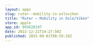 ```yaml
---
layout: apps
slug: ruter--mobility-in-osloviken
title: "Ruter – Mobility in Oslo/Viken"
store: apple
app_id: 993620197
date: 2022-12-21T14:27:50Z
published: 2015-09-01T08:59:16Z
---
```

